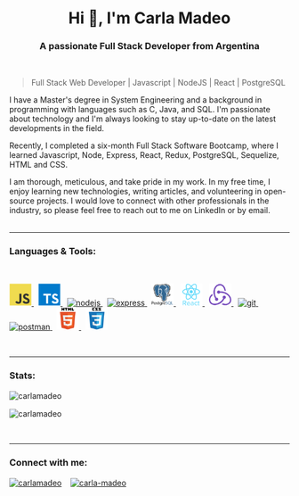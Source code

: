 <h1 align="center">Hi 👋, I'm Carla Madeo</h1>
<h3 align="center">A passionate Full Stack Developer from Argentina</h3>
<br>

> Full Stack Web Developer | Javascript | NodeJS | React | PostgreSQL

I have a Master's degree in System Engineering and a background in programming with languages such as C, Java, and SQL. I'm passionate about technology and I'm always looking to stay up-to-date on the latest developments in the field. 

Recently, I completed a six-month Full Stack Software Bootcamp, where I learned Javascript, Node, Express, React, Redux, PostgreSQL, Sequelize, HTML and CSS.

I am thorough, meticulous, and take pride in my work. In my free time, I enjoy learning new technologies, writing articles, and volunteering in open-source projects. I would love to connect with other professionals in the industry, so please feel free to reach out to me on LinkedIn or by email.
<br>
<br>

---
### <strong>Languages & Tools</strong>:
<br>
<p align="left">
<a href="https://developer.mozilla.org/en-US/docs/Web/JavaScript" target="_blank" rel="noreferrer"> <img src="https://raw.githubusercontent.com/devicons/devicon/master/icons/javascript/javascript-original.svg" alt="javascript" width="40" height="40"/> </a> &nbsp
<a href="https://www.typescriptlang.org/" target="_blank" rel="noreferrer"> <img src="https://raw.githubusercontent.com/devicons/devicon/master/icons/typescript/typescript-original.svg" alt="typescript" width="40" height="40"/> </a> &nbsp
<a href="https://nodejs.org" target="_blank" rel="noreferrer"> <img src="https://nodejs.org/static/images/logo.svg" alt="nodejs" width="40" height="40"/> </a> &nbsp
<a href="https://expressjs.com" target="_blank" rel="noreferrer"> <img src="https://skillshack.blob.core.windows.net/uploads/express.webp" alt="express" width="40" height="40"/> </a> &nbsp
<a href="https://www.postgresql.org" target="_blank" rel="noreferrer"> <img src="https://raw.githubusercontent.com/devicons/devicon/master/icons/postgresql/postgresql-original-wordmark.svg" alt="postgresql" width="40" height="40"/> </a> &nbsp
<a href="https://reactjs.org/" target="_blank" rel="noreferrer"> <img src="https://raw.githubusercontent.com/devicons/devicon/master/icons/react/react-original-wordmark.svg" alt="react" width="40" height="40"/> </a> &nbsp
<a href="https://redux.js.org" target="_blank" rel="noreferrer"> <img src="https://raw.githubusercontent.com/devicons/devicon/master/icons/redux/redux-original.svg" alt="redux" width="40" height="40"/> </a> &nbsp
<a href="https://git-scm.com/" target="_blank" rel="noreferrer"> <img src="https://www.vectorlogo.zone/logos/git-scm/git-scm-icon.svg" alt="git" width="40" height="40"/> </a> &nbsp
<a href="https://postman.com" target="_blank" rel="noreferrer"> <img src="https://www.vectorlogo.zone/logos/getpostman/getpostman-icon.svg" alt="postman" width="40" height="40"/> </a> &nbsp
<a href="https://www.w3.org/html/" target="_blank" rel="noreferrer"> <img src="https://raw.githubusercontent.com/devicons/devicon/master/icons/html5/html5-original-wordmark.svg" alt="html5" width="40" height="40"/> </a> &nbsp
<a href="https://www.w3schools.com/css/" target="_blank" rel="noreferrer"> <img src="https://raw.githubusercontent.com/devicons/devicon/master/icons/css3/css3-original-wordmark.svg" alt="css3" width="40" height="40"/> </a>
</p>
<br>

---
### <strong>Stats</strong>:

<p><img align="center" src="https://github-readme-stats.vercel.app/api/top-langs?username=carlamadeo&show_icons=true&locale=en&layout=compact" alt="carlamadeo"></p>
<p><img align="center" src="https://github-readme-stats.vercel.app/api?username=carlamadeo&show_icons=true&locale=en" alt="carlamadeo"/></p>
<br>

---

### <strong>Connect with me:</strong>

<a href="mailto:carlamadeo@gmail.com" target="blank"><img align="center" src="https://upload.wikimedia.org/wikipedia/commons/7/7e/Gmail_icon_%282020%29.svg" alt="carlamadeo" height="30" width="40"/></a>&nbsp;&nbsp;&nbsp;
<a href="https://linkedin.com/in/carla-madeo" target="blank"><img align="center" src="https://1000marcas.net/wp-content/uploads/2020/01/Logo-Linkedin.png" alt="carla-madeo" height="50"/></a>
<br>
<br>
